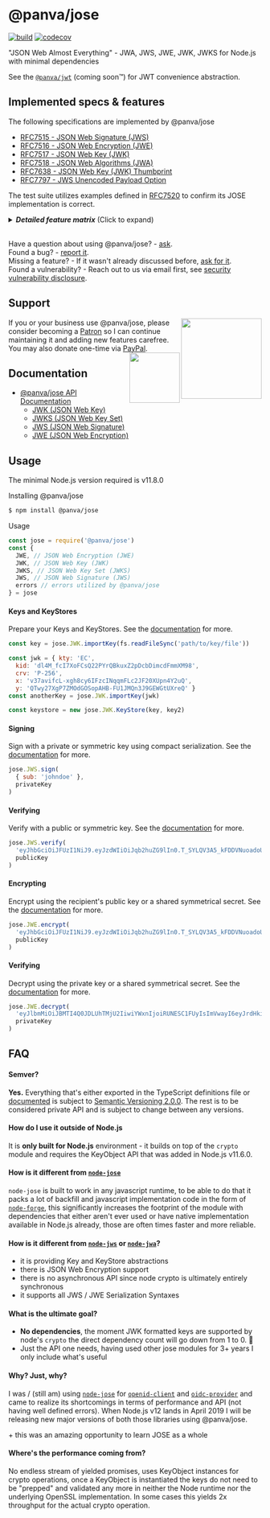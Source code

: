 # @panva/jose

[![build][travis-image]][travis-url] [![codecov][codecov-image]][codecov-url]

"JSON Web Almost Everything" - JWA, JWS, JWE, JWK, JWKS for Node.js with minimal dependencies

See the [`@panva/jwt`](https://github.com/panva/jwt) (coming soon™) for JWT convenience abstraction.

## Implemented specs & features

The following specifications are implemented by @panva/jose

- [RFC7515 - JSON Web Signature (JWS)][spec-jws]
- [RFC7516 - JSON Web Encryption (JWE)][spec-jwe]
- [RFC7517 - JSON Web Key (JWK)][spec-jwk]
- [RFC7518 - JSON Web Algorithms (JWA)][spec-jwa]
- [RFC7638 - JSON Web Key (JWK) Thumbprint][spec-thumbprint]
- [RFC7797 - JWS Unencoded Payload Option][spec-b64]

The test suite utilizes examples defined in [RFC7520][spec-cookbook] to confirm its JOSE
implementation is correct.

<details>
  <summary><em><strong>Detailed feature matrix</strong></em> (Click to expand)</summary><br>

Legend:
- **✓** Implemented
- **✕** Missing node crypto support / won't implement
- **◯** not planned (yet?) / PR / Use-Case first welcome

| JWK Key Types | Supported ||
| -- | -- | -- |
| RSA | ✓ | RSA |
| Elliptic Curve | ✓ | EC |
| Octet sequence | ✓ | oct |

| Serialization | JWS Sign | JWS Verify | JWE Encrypt | JWE Decrypt |
| -- | -- | -- | -- | -- |
| Compact | ✓ | ✓ | ✓ | ✓ |
| General JSON | ✓ | ✓ | ✓ | ✓ |
| Flattened JSON  | ✓ | ✓ | ✓ | ✓ |

| JWS Algorithms | Supported ||
| -- | -- | -- |
| RSASSA-PKCS1-v1_5 | ✓ | RS256, RS384, RS512 |
| RSASSA-PSS | ✓ | PS256, PS384, PS512 |
| ECDSA | ✓ | ES256, ES384, ES512 |
| HMAC with SHA-2 | ✓ | HS256, HS384, HS512 |

| JWE Key Management Algorithms | Supported ||
| -- | -- | -- |
| AES | ✓ | A128KW, A192KW, A256KW |
| AES GCM | ✓ | A128GCMKW, A192GCMKW, A256GCMKW |
| Direct Key Agreement | ✓ | dir |
| RSAES OAEP | ✓<sup>*</sup> | RSA-OAEP <sub>(<sup>*</sup>RSA-OAEP-256 is not supported due to its lack of support in Node.JS)</sub> |
| RSAES-PKCS1-v1_5 | ✓ | RSA1_5 |
| PBES2 | ✓ | PBES2-HS256+A128KW, PBES2-HS384+A192KW, PBES2-HS512+A256KW |
| ECDH-ES | ✓ | ECDH-ES, ECDH-ES+A128KW, ECDH-ES+A192KW, ECDH-ES+A256KW |

| JWE Content Encryption Algorithms | Supported ||
| -- | -- | -- |
| AES GCM | ✓ | A128GCM, A192GCM, A256GCM |
| AES_CBC_HMAC_SHA2 | ✓ |  A128CBC-HS256, A192CBC-HS384, A256CBC-HS512 |

---

Pending Node.js Support 🤞:
- [RFC8037][spec-cfrg] (EdDSA, OKP kty, etc)
  - `crypto.getCurves().includes('Curve25519')` // => 😢
  - `crypto.getCurves().includes('Curve448')` // => 😢
  - `openssl ecparam -list_curves` // => 😢

Won't implement:
- ✕ JWS embedded key / referenced verification
  - one can decode the header and pass the (`x5c`, `jwk`) to `JWK.importKey` and validate with that
    key, similarly the application can handle fetching and then instantiating the referenced `x5u`
    or `jku` in its own code. This way you opt-in to these behaviours and for `x5c` specifically
    the recipient is responsible for validating the certificate chain is trusted
- ✕ JWS detached content
  - one can remove/attach the payload after/before the respective operation
- ✕ "none" alg support
  - no crypto, no use

Not Planned / PR | Use-Case | Discussion Welcome:
- ◯ automatically adding `kid` reference to JWS / JWE Headers
- ◯ `x5c`, `x5t`, `x5t#S256`, `x5u` etc `JWK.Key` fields

</details>

<br>

Have a question about using @panva/jose? - [ask][ask].  
Found a bug? - [report it][bug].  
Missing a feature? - If it wasn't already discussed before, [ask for it][suggest-feature].  
Found a vulnerability? - Reach out to us via email first, see [security vulnerability disclosure][security-vulnerability].  

## Support

[<img src="https://c5.patreon.com/external/logo/become_a_patron_button@2x.png" width="160" align="right">][support-patreon]
If you or your business use @panva/jose, please consider becoming a [Patron][support-patreon] so I can continue maintaining it and adding new features carefree. You may also donate one-time via [PayPal][support-paypal].
[<img src="https://cdn.jsdelivr.net/gh/gregoiresgt/payment-icons@183140a5ff8f39b5a19d59ebeb2c77f03c3a24d3/Assets/Payment/PayPal/Paypal@2x.png" width="100" align="right">][support-paypal]

## Documentation

- [@panva/jose API Documentation][documentation]
  - [JWK (JSON Web Key)][documentation-jwk]
  - [JWKS (JSON Web Key Set)][documentation-jwks]
  - [JWS (JSON Web Signature)][documentation-jws]
  - [JWE (JSON Web Encryption)][documentation-jwe]

## Usage

The minimal Node.js version required is v11.8.0

Installing @panva/jose

```sh
$ npm install @panva/jose
```

Usage
```js
const jose = require('@panva/jose')
const {
  JWE, // JSON Web Encryption (JWE)
  JWK, // JSON Web Key (JWK)
  JWKS, // JSON Web Key Set (JWKS)
  JWS, // JSON Web Signature (JWS)
  errors // errors utilized by @panva/jose
} = jose
```

#### Keys and KeyStores

Prepare your Keys and KeyStores. See the [documentation][documentation-jwk] for more.

```js
const key = jose.JWK.importKey(fs.readFileSync('path/to/key/file'))

const jwk = { kty: 'EC',
  kid: 'dl4M_fcI7XoFCsQ22PYrQBkuxZ2pDcbDimcdFmmXM98',
  crv: 'P-256',
  x: 'v37avifcL-xgh8cy6IFzcINqqmFLc2JF20XUpn4Y2uQ',
  y: 'QTwy27XgP7ZMOdGOSopAHB-FU1JMQn3J9GEWGtUXreQ' }
const anotherKey = jose.JWK.importKey(jwk)

const keystore = new jose.JWK.KeyStore(key, key2)
```

#### Signing

Sign with a private or symmetric key using compact serialization. See the [documentation][documentation-jws] for more.

```js
jose.JWS.sign(
  { sub: 'johndoe' },
  privateKey
)
```

#### Verifying

Verify with a public or symmetric key. See the [documentation][documentation-jws] for more.

```js
jose.JWS.verify(
  'eyJhbGciOiJFUzI1NiJ9.eyJzdWIiOiJqb2huZG9lIn0.T_SYLQV3A5_kFDDVNuoadoURSEtuSOR-dG2CMmrP-ULK9xbIf2vYeiHOkvTrnqGlWEGBGxYtsP1VkXmNsi1uOw',
  publicKey
)
```

#### Encrypting

Encrypt using the recipient's public key or a shared symmetrical secret. See the [documentation][documentation-jwe] for more.

```js
jose.JWE.encrypt(
  'eyJhbGciOiJFUzI1NiJ9.eyJzdWIiOiJqb2huZG9lIn0.T_SYLQV3A5_kFDDVNuoadoURSEtuSOR-dG2CMmrP-ULK9xbIf2vYeiHOkvTrnqGlWEGBGxYtsP1VkXmNsi1uOw',
  publicKey
)
```

#### Verifying

Decrypt using the private key or a shared symmetrical secret. See the [documentation][documentation-jwe] for more.

```js
jose.JWE.decrypt(
  'eyJlbmMiOiJBMTI4Q0JDLUhTMjU2IiwiYWxnIjoiRUNESC1FUyIsImVwayI6eyJrdHkiOiJFQyIsImNydiI6IlAtMjU2IiwieCI6IkVsUGhsN1ljTVZsWkhHM0daSkRoOVJhemNYYlN2VFNheUF6aTBINFFtRUEiLCJ5IjoiM0hDREJTRy12emd6cGtLWmJqMU05UzVuUEJrTDBBdFM4U29ORUxMWE1SayJ9fQ..FhmidRo0twvFA7jcfKFNJw.o112vgiG_qUL1JR5WHpsErcxxgaK_FAa7vCWJ--WulndLpdwdRXHd9k3aL_k8K67xoAThrt10d7dSY2TlPpHdYkw979u0V-C4TNrpzNkv5jpBjU6hHyKpoGZfEsiTD1ivHaFy3ZLCTS69kN_eVKsZGLVf_dkq6Sz6bWE4-ln_fuwukPyMvjTyaTreLjPLBZW.ocKwptCm4Zn437L5hWFnHg',
  privateKey
)
```

## FAQ

#### Semver?

**Yes.** Everything that's either exported in the TypeScript definitions file or [documented][documentation]
is subject to [Semantic Versioning 2.0.0](https://semver.org/spec/v2.0.0.html). The rest is to be
considered private API and is subject to change between any versions.

#### How do I use it outside of Node.js

It is **only built for Node.js** environment - it builds on top of the `crypto` module and requires
the KeyObject API that was added in Node.js v11.6.0.

#### How is it different from [`node-jose`][node-jose]

`node-jose` is built to work in any javascript runtime, to be able to do that it packs a lot of
backfill and javascript implementation code in the form of
[`node-forge`](https://github.com/digitalbazaar/forge), this significantly increases the footprint
of the module with dependencies that either aren't ever used or have native implementation available
in Node.js already, those are often times faster and more reliable.

#### How is it different from [`node-jws`](https://github.com/brianloveswords/node-jws) or [`node-jwa`](https://github.com/brianloveswords/node-jwa)?

- it is providing Key and KeyStore abstractions
- there is JSON Web Encryption support
- there is no asynchronous API since node crypto is ultimately entirely synchronous
- it supports all JWS / JWE Serialization Syntaxes

#### What is the ultimate goal?

- **No dependencies**, the moment JWK formatted keys are supported by node's `crypto` the direct
dependency count will go down from 1 to 0. 🚀
- Just the API one needs, having used other jose modules for 3+ years I only include what's useful

#### Why? Just, why?

I was / (still am) using [`node-jose`][node-jose] for [`openid-client`](https://github.com/panva/node-openid-client)
and [`oidc-provider`](https://github.com/panva/node-oidc-provider) and came to realize its shortcomings
in terms of performance and API (not having well defined errors). When Node.js v12 lands in April
2019 I will be releasing new major versions of both those libraries using @panva/jose.

&plus; this was an amazing opportunity to learn JOSE as a whole

#### Where's the performance coming from?

No endless stream of yielded promises, uses KeyObject instances for crypto operations, once a
KeyObject is instantiated the keys do not need to be "prepped" and validated any more in neither
the Node runtime nor the underlying OpenSSL implementation. In some cases this yields 2x throughput
for the actual crypto operation.

[node-jose]: https://github.com/cisco/node-jose
[documentation]: https://github.com/panva/jose/blob/master/docs/README.md
[documentation-jws]: https://github.com/panva/jose/blob/master/docs/README.md#jws-json-web-signature
[documentation-jwe]: https://github.com/panva/jose/blob/master/docs/README.md#jwe-json-web-encryption
[documentation-jwk]: https://github.com/panva/jose/blob/master/docs/README.md#jwk-json-web-key
[documentation-jwks]: https://github.com/panva/jose/blob/master/docs/README.md#jwks-json-web-key-set
[documentation]: https://github.com/panva/jose/blob/master/docs/README.md
[documentation]: https://github.com/panva/jose/blob/master/docs/README.md
[travis-image]: https://api.travis-ci.com/panva/jose.svg?branch=master
[travis-url]: https://travis-ci.com/panva/jose
[codecov-image]: https://img.shields.io/codecov/c/github/panva/jose/master.svg
[codecov-url]: https://codecov.io/gh/panva/jose
[suggest-feature]: https://github.com/panva/jose/issues/new?labels=enhancement&template=feature-request.md&title=proposal%3A+
[bug]: https://github.com/panva/jose/issues/new?labels=bug&template=bug-report.md&title=bug%3A+
[ask]: https://github.com/panva/jose/issues/new?labels=question&template=question.md&title=question%3A+
[security-vulnerability]: https://github.com/panva/jose/issues/new?template=security-vulnerability.md
[support-patreon]: https://www.patreon.com/panva
[support-paypal]: https://www.paypal.me/panva
[spec-jwa]: https://tools.ietf.org/html/rfc7518
[spec-jws]: https://tools.ietf.org/html/rfc7515
[spec-jwe]: https://tools.ietf.org/html/rfc7516
[spec-b64]: https://tools.ietf.org/html/rfc7797
[spec-jwk]: https://tools.ietf.org/html/rfc7517
[spec-cfrg]: https://tools.ietf.org/html/rfc8037
[spec-thumbprint]: https://tools.ietf.org/html/rfc7638
[spec-cookbook]: https://tools.ietf.org/html/rfc7520
